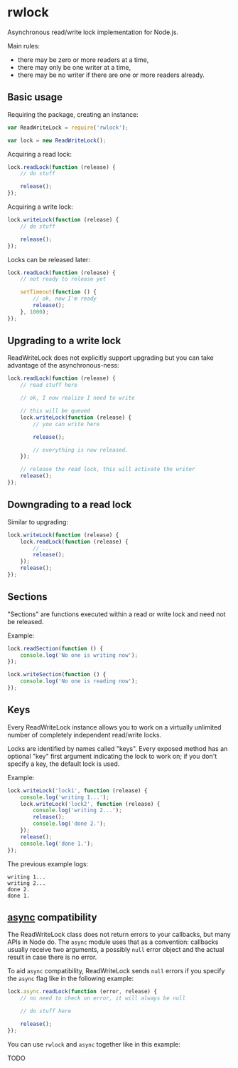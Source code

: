 rwlock
======

Asynchronous read/write lock implementation for Node.js.

Main rules:
- there may be zero or more readers at a time,
- there may only be one writer at a time,
- there may be no writer if there are one or more readers already.

Basic usage
-----------

Requiring the package, creating an instance:

```javascript
var ReadWriteLock = require('rwlock');

var lock = new ReadWriteLock();
```

Acquiring a read lock:

```javascript
lock.readLock(function (release) {
	// do stuff

	release();
});
```

Acquiring a write lock:

```javascript
lock.writeLock(function (release) {
	// do stuff

	release();
});
```

Locks can be released later:

```javascript
lock.readLock(function (release) {
	// not ready to release yet

	setTimeout(function () {
		// ok, now I'm ready
		release();
	}, 1000);
});
```

Upgrading to a write lock
-------------------------

ReadWriteLock does not explicitly support upgrading but you can take advantage of the asynchronous-ness:

```javascript
lock.readLock(function (release) {
	// read stuff here

	// ok, I now realize I need to write

	// this will be queued
	lock.writeLock(function (release) {
		// you can write here

		release();

		// everything is now released.
	});

	// release the read lock, this will activate the writer
	release();
});
```

Downgrading to a read lock
--------------------------

Similar to upgrading:

```javascript
lock.writeLock(function (release) {
	lock.readLock(function (release) {
		// ...
		release();
	});
	release();
});
```

Sections
--------

"Sections" are functions executed within a read or write lock and need not be
released.

Example:

```javascript
lock.readSection(function () {
	console.log('No one is writing now');
});

lock.writeSection(function () {
	console.log('No one is reading now');
});
```

Keys
----

Every ReadWriteLock instance allows you to work on a virtually unlimited number of completely independent read/write locks.

Locks are identified by names called "keys". Every exposed method has an optional "key" first argument indicating the lock to work on; if you don't specify a key, the default lock is used.

Example:

```javascript
lock.writeLock('lock1', function (release) {
	console.log('writing 1...');
	lock.writeLock('lock2', function (release) {
		console.log('writing 2...');
		release();
		console.log('done 2.');
	});
	release();
	console.log('done 1.');
});
```

The previous example logs:

```
writing 1...
writing 2...
done 2.
done 1.
```

[async](https://npmjs.org/package/async) compatibility
------------------------------------------------------

The ReadWriteLock class does not return errors to your callbacks, but many APIs in Node do. The `async` module uses that as a convention: callbacks usually receive two arguments, a possibly `null` error object and the actual result in case there is no error.

To aid `async` compatibility, ReadWriteLock sends `null` errors if you specify the `async` flag like in the following example:

```javascript
lock.async.readLock(function (error, release) {
	// no need to check on error, it will always be null

	// do stuff here

	release();
});
```

You can use `rwlock` and `async` together like in this example:

TODO
